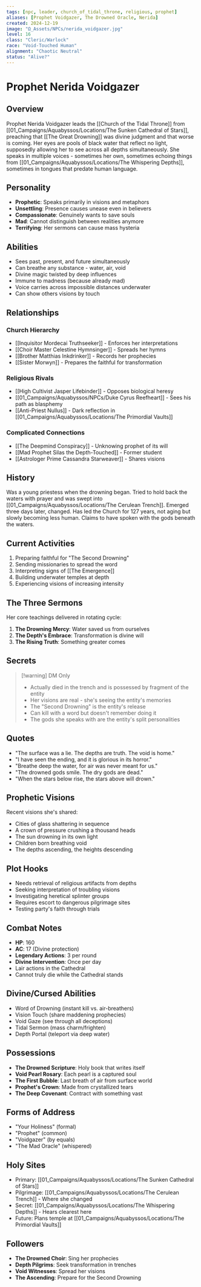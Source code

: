 ```yaml
---
tags: [npc, leader, church_of_tidal_throne, religious, prophet]
aliases: [Prophet Voidgazer, The Drowned Oracle, Nerida]
created: 2024-12-19
image: "Ω_Assets/NPCs/nerida_voidgazer.jpg"
level: 16
class: "Cleric/Warlock"
race: "Void-Touched Human"
alignment: "Chaotic Neutral"
status: "Alive?"
---
```


# Prophet Nerida Voidgazer

## Overview
Prophet Nerida Voidgazer leads the [[Church of the Tidal Throne]] from [[01_Campaigns/Aquabyssos/Locations/The Sunken Cathedral of Stars]], preaching that [[The Great Drowning]] was divine judgment and that worse is coming. Her eyes are pools of black water that reflect no light, supposedly allowing her to see across all depths simultaneously. She speaks in multiple voices - sometimes her own, sometimes echoing things from [[01_Campaigns/Aquabyssos/Locations/The Whispering Depths]], sometimes in tongues that predate human language.

## Personality
- **Prophetic**: Speaks primarily in visions and metaphors
- **Unsettling**: Presence causes unease even in believers
- **Compassionate**: Genuinely wants to save souls
- **Mad**: Cannot distinguish between realities anymore
- **Terrifying**: Her sermons can cause mass hysteria

## Abilities
- Sees past, present, and future simultaneously
- Can breathe any substance - water, air, void
- Divine magic twisted by deep influences
- Immune to madness (because already mad)
- Voice carries across impossible distances underwater
- Can show others visions by touch

## Relationships

### Church Hierarchy
- [[Inquisitor Mordecai Truthseeker]] - Enforces her interpretations
- [[Choir Master Celestine Hymnsinger]] - Spreads her hymns
- [[Brother Matthias Inkdrinker]] - Records her prophecies
- [[Sister Morwyn]] - Prepares the faithful for transformation

### Religious Rivals
- [[High Cultivist Jasper Lifebinder]] - Opposes biological heresy
- [[01_Campaigns/Aquabyssos/NPCs/Duke Cyrus Reefheart]] - Sees his path as blasphemy
- [[Anti-Priest Nullus]] - Dark reflection in [[01_Campaigns/Aquabyssos/Locations/The Primordial Vaults]]

### Complicated Connections
- [[The Deepmind Conspiracy]] - Unknowing prophet of its will
- [[Mad Prophet Silas the Depth-Touched]] - Former student
- [[Astrologer Prime Cassandra Starweaver]] - Shares visions

## History
Was a young priestess when the drowning began. Tried to hold back the waters with prayer and was swept into [[01_Campaigns/Aquabyssos/Locations/The Cerulean Trench]]. Emerged three days later, changed. Has led the Church for 127 years, not aging but slowly becoming less human. Claims to have spoken with the gods beneath the waters.

## Current Activities
1. Preparing faithful for "The Second Drowning"
2. Sending missionaries to spread the word
3. Interpreting signs of [[The Emergence]]
4. Building underwater temples at depth
5. Experiencing visions of increasing intensity

## The Three Sermons
Her core teachings delivered in rotating cycle:
1. **The Drowning Mercy**: Water saved us from ourselves
2. **The Depth's Embrace**: Transformation is divine will
3. **The Rising Truth**: Something greater comes

## Secrets
> [!warning] DM Only
> - Actually died in the trench and is possessed by fragment of the entity
> - Her visions are real - she's seeing the entity's memories
> - The "Second Drowning" is the entity's release
> - Can kill with a word but doesn't remember doing it
> - The gods she speaks with are the entity's split personalities

## Quotes
- "The surface was a lie. The depths are truth. The void is home."
- "I have seen the ending, and it is glorious in its horror."
- "Breathe deep the water, for air was never meant for us."
- "The drowned gods smile. The dry gods are dead."
- "When the stars below rise, the stars above will drown."

## Prophetic Visions
Recent visions she's shared:
- Cities of glass shattering in sequence
- A crown of pressure crushing a thousand heads
- The sun drowning in its own light
- Children born breathing void
- The depths ascending, the heights descending

## Plot Hooks
- Needs retrieval of religious artifacts from depths
- Seeking interpretation of troubling visions
- Investigating heretical splinter groups
- Requires escort to dangerous pilgrimage sites
- Testing party's faith through trials

## Combat Notes
- **HP**: 160
- **AC**: 17 (Divine protection)
- **Legendary Actions**: 3 per round
- **Divine Intervention**: Once per day
- Lair actions in the Cathedral
- Cannot truly die while the Cathedral stands

## Divine/Cursed Abilities
- Word of Drowning (instant kill vs. air-breathers)
- Vision Touch (share maddening prophecies)
- Void Gaze (see through all deceptions)
- Tidal Sermon (mass charm/frighten)
- Depth Portal (teleport via deep water)

## Possessions
- **The Drowned Scripture**: Holy book that writes itself
- **Void Pearl Rosary**: Each pearl is a captured soul
- **The First Bubble**: Last breath of air from surface world
- **Prophet's Crown**: Made from crystallized tears
- **The Deep Covenant**: Contract with something vast

## Forms of Address
- "Your Holiness" (formal)
- "Prophet" (common)
- "Voidgazer" (by equals)
- "The Mad Oracle" (whispered)

## Holy Sites
- Primary: [[01_Campaigns/Aquabyssos/Locations/The Sunken Cathedral of Stars]]
- Pilgrimage: [[01_Campaigns/Aquabyssos/Locations/The Cerulean Trench]] - Where she changed
- Secret: [[01_Campaigns/Aquabyssos/Locations/The Whispering Depths]] - Hears clearest here
- Future: Plans temple at [[01_Campaigns/Aquabyssos/Locations/The Primordial Vaults]]

## Followers
- **The Drowned Choir**: Sing her prophecies
- **Depth Pilgrims**: Seek transformation in trenches
- **Void Witnesses**: Spread her visions
- **The Ascending**: Prepare for the Second Drowning
